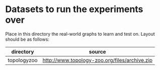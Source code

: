 # Datasets to run the experiments over

Place in this directory the real-world graphs to learn and test on. Layout
should be as follows:

directory   | source
------------|----------------------------------------------
topologyzoo | http://www.topology-zoo.org/files/archive.zip

